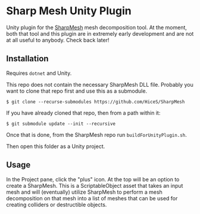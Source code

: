 # Sharp Mesh Unity Plugin

Unity plugin for the [SharpMesh](https://github.com/HiceS/SharpMesh) mesh decomposition tool. At the moment, both that tool and this plugin are in extremely early development and are not at all useful to anybody. Check back later!

## Installation

Requires `dotnet` and Unity.

This repo does not contain the necessary SharpMesh DLL file. Probably you want to clone that repo first and use this as a submodule.

```
$ git clone --recurse-submodules https://github.com/HiceS/SharpMesh
```

If you have already cloned that repo, then from a path within it:

```
$ git submodule update --init --recursive
```

Once that is done, from the SharpMesh repo run `buildForUnityPlugin.sh`.

Then open this folder as a Unity project.

## Usage

In the Project pane, click the "plus" icon. At the top will be an option to create a SharpMesh. This is a ScriptableObject asset that takes an input mesh and will (eventually) utilize SharpMesh to perform a mesh decomposition on that mesh into a list of meshes that can be used for creating colliders or destructible objects.
